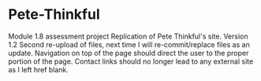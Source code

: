# Pete-Thinkful
Module 1.8 assessment project
Replication of Pete Thinkful's site.
Version 1.2
Second re-upload of files, next time I will re-commit/replace files as an update.
Navigation on top of the page should direct the user to the proper portion of the page.
Contact links should no longer lead to any external site as I left href blank.
